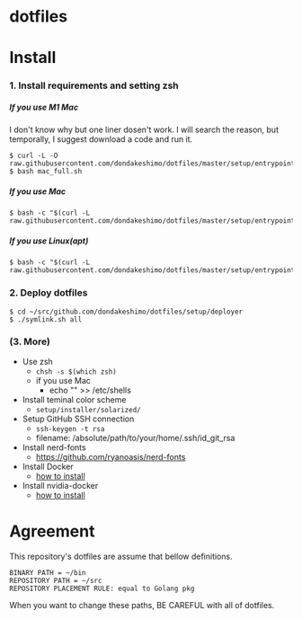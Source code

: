 # dotfiles


# Install

### 1. Install requirements and setting zsh

##### If you use M1 Mac
I don't know why but one liner dosen't work.
I will search the reason, but temporally, I suggest download a code and run it.

```
$ curl -L -O raw.githubusercontent.com/dondakeshimo/dotfiles/master/setup/entrypoint/mac_full.sh
$ bash mac_full.sh
```

##### If you use Mac
```
$ bash -c "$(curl -L raw.githubusercontent.com/dondakeshimo/dotfiles/master/setup/entrypoint/mac_full.sh)"
```

##### If you use Linux(apt)
```
$ bash -c "$(curl -L raw.githubusercontent.com/dondakeshimo/dotfiles/master/setup/entrypoint/apt_full.sh)"
```

### 2. Deploy dotfiles
```
$ cd ~/src/github.com/dondakeshimo/dotfiles/setup/deployer
$ ./symlink.sh all
```

### (3. More)

- Use zsh
    - `chsh -s $(which zsh)`
    - if you use Mac
        - echo "<your zsh path>" >> /etc/shells
- Install teminal color scheme
    - `setup/installer/solarized/`
- Setup GitHub SSH connection
    - `ssh-keygen -t rsa`
    - filename: /absolute/path/to/your/home/.ssh/id\_git\_rsa
- Install nerd-fonts
    - https://github.com/ryanoasis/nerd-fonts
- Install Docker
    - [how to install](https://docs.docker.com/engine/install/)
- Install nvidia-docker
    - [how to install](https://medium.com/nvidiajapan/nvidia-docker-%E3%81%A3%E3%81%A6%E4%BB%8A%E3%81%A9%E3%81%86%E3%81%AA%E3%81%A3%E3%81%A6%E3%82%8B%E3%81%AE-20-09-%E7%89%88-558fae883f44)


# Agreement
This repository's dotfiles are assume that bellow definitions.

```
BINARY PATH = ~/bin
REPOSITORY PATH = ~/src
REPOSITORY PLACEMENT RULE: equal to Golang pkg
```

When you want to change these paths, BE CAREFUL with all of dotfiles.
